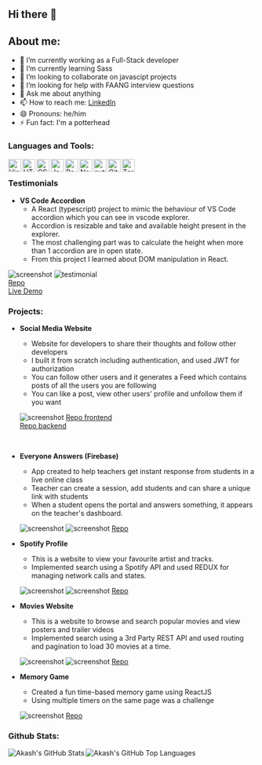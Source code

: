 ## Hi there 👋

## About me:

-   🔭 I’m currently working as a Full-Stack developer
-   🌱 I’m currently learning Sass
-   👯 I’m looking to collaborate on javascipt projects
-   🤔 I’m looking for help with FAANG interview questions
-   💬 Ask me about anything
-   📫 How to reach me: [LinkedIn](linkedin.com/in/akash-banchhor-250639218)
-   😄 Pronouns: he/him
-   ⚡ Fun fact: I'm a potterhead

### Languages and Tools:

<img align="left" alt="Visual Studio Code" width="26px" src="https://raw.githubusercontent.com/github/explore/80688e429a7d4ef2fca1e82350fe8e3517d3494d/topics/visual-studio-code/visual-studio-code.png" />
<img align="left" alt="HTML5" width="26px" src="https://raw.githubusercontent.com/github/explore/80688e429a7d4ef2fca1e82350fe8e3517d3494d/topics/html/html.png" />
<img align="left" alt="CSS3" width="26px" src="https://raw.githubusercontent.com/github/explore/80688e429a7d4ef2fca1e82350fe8e3517d3494d/topics/css/css.png" />
<img align="left" alt="JavaScript" width="26px" src="https://raw.githubusercontent.com/github/explore/80688e429a7d4ef2fca1e82350fe8e3517d3494d/topics/javascript/javascript.png" />
<img align="left" alt="React" width="26px" src="https://raw.githubusercontent.com/github/explore/80688e429a7d4ef2fca1e82350fe8e3517d3494d/topics/react/react.png" />
<img align="left" alt="Node.js" width="26px" src="https://raw.githubusercontent.com/github/explore/80688e429a7d4ef2fca1e82350fe8e3517d3494d/topics/nodejs/nodejs.png" />
<img align="left" alt="python" width="26px" src="https://raw.githubusercontent.com/github/explore/80688e429a7d4ef2fca1e82350fe8e3517d3494d/topics/python/python.png" />
<img align="left" alt="Git" width="26px" src="https://raw.githubusercontent.com/github/explore/80688e429a7d4ef2fca1e82350fe8e3517d3494d/topics/git/git.png" />
<img align="left" alt="Terminal" width="26px" src="https://raw.githubusercontent.com/github/explore/80688e429a7d4ef2fca1e82350fe8e3517d3494d/topics/terminal/terminal.png" />

<br>

### Testimonials

-   **VS Code Accordion**
    - A React (typescript) project to mimic the behaviour of VS Code accordion which you can see in vscode explorer.
    - Accordion is resizable and take and available height present in the explorer.
    - The most challenging part was to calculate the height when more than 1 accordion are in open state.
    - From this project I learned about DOM manipulation in React.

![screenshot](https://github.com/akash02ab/re-accordion/blob/main/screenshot/screenshot.jpeg)
![testimonial](https://github.com/akash02ab/re-accordion/blob/main/screenshot/testimonial.jpeg)
<br>
[Repo](https://github.com/akash02ab/re-accordion/)
<br>
[Live Demo](https://zealous-visvesvaraya-b2e143.netlify.app/)

### Projects:

-   **Social Media Website**

    -   Website for developers to share their thoughts and follow other developers
    -   I built it from scratch including authentication, and used JWT for authorization
    -   You can follow other users and it generates a Feed which contains posts of all the users you are following
    -   You can like a post, view other users’ profile and unfollow them if you want

    ![screenshot](https://github.com/akash02ab/social-media-frontend/blob/main/Screenshots/Home.jpeg)
    [Repo frontend](https://github.com/akash02ab/social-media-frontend)
    <br>
    [Repo backend](https://github.com/akash02ab/social-media-api)

    <br>

-   **Everyone Answers (Firebase)**

    -   App created to help teachers get instant response from students in a live online class
    -   Teacher can create a session, add students and can share a unique link with students
    -   When a student opens the portal and answers something, it appears on the teacher's dashboard.

    ![screenshot](https://github.com/akash02ab/everyone-answers/blob/main/screenshots/dashboard.jpeg)
    ![screenshot](https://github.com/akash02ab/everyone-answers/blob/main/screenshots/answer.jpeg)
    [Repo](https://github.com/akash02ab/everyone-answers)

-   **Spotify Profile**

    -   This is a website to view your favourite artist and tracks.
    -   Implemented search using a Spotify API and used REDUX for managing network calls and states.

    ![screenshot](https://github.com/akash02ab/spotify-profile-view/blob/main/screenshots/home.jpeg)
    ![screenshot](https://github.com/akash02ab/spotify-profile-view/blob/main/screenshots/artists.jpeg)
    [Repo](https://github.com/akash02ab/spotify-profile-view)

-   **Movies Website**
    - This is a website to browse and search popular movies and view posters and trailer videos
    - Implemented search using a 3rd Party REST API and used routing and pagination to load 30 movies at a time.

    ![screenshot](https://github.com/akash02ab/movies-website/blob/main/screenshots/details.jpeg)
    ![screenshot](https://github.com/akash02ab/movies-website/blob/main/screenshots/movies.jpeg)
    [Repo](https://github.com/akash02ab/movies-website)

- **Memory Game**
    - Created a fun time-based memory game using ReactJS
    - Using multiple timers on the same page was a challenge 

    ![screenshot](https://github.com/akash02ab/memory-game/blob/main/screenshots/memory_game.png)
    [Repo](https://github.com/akash02ab/memory-game)

### Github Stats:

<img align="left" alt="Akash's GitHub Stats" src="https://github-readme-stats.vercel.app/api?username=akash02ab&show_icons=true&hide_border=true" />
<img align="left" alt="Akash's GitHub Top Languages" src="https://github-readme-stats.vercel.app/api/top-langs/?username=akash02ab" />
